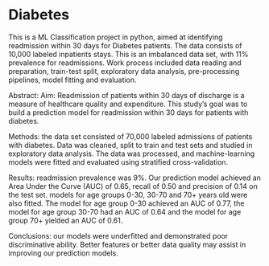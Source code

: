 # Diabetes
This is a ML Classification project in python, aimed at identifying readmission within 30 days for Diabetes patients.
The data consists of 10,000 labeled inpatients stays. This is an imbalanced data set, with 11% prevalence for readmissions.
Work process included data reading and preparation, train-test split, exploratory data analysis, pre-processing pipelines, model fitting and evaluation.

Abstract: 
Aim: Readmission of patients within 30 days of discharge is a measure of healthcare quality and expenditure. This study’s goal was to build a prediction model for readmission within 30 days for patients with diabetes. 

Methods: the data set consisted of 70,000 labeled admissions of patients with diabetes. Data was cleaned, split to train and test sets and studied in exploratory data analysis. The data was processed, and machine-learning models were fitted and evaluated using stratified cross-validation. 

Results: readmission prevalence was 9%. Our prediction model achieved an Area Under the Curve (AUC) of 0.65, recall of 0.50 and precision of 0.14 on the test set. models for age groups 0-30, 30-70 and 70+ years old were also fitted. The model for age group 0-30 achieved an AUC of 0.77, the model for age group 30-70 had an AUC of 0.64 and the model for age group 70+ yielded an AUC of 0.61. 

Conclusions: our models were underfitted and demonstrated poor discriminative ability. Better features or better data quality may assist in improving our prediction models.
